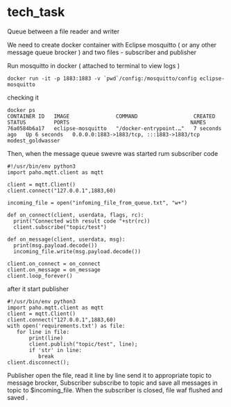 # tech_task
Queue between a file reader and writer 

We need to create docker container with Eclipse mosquitto ( or any other message queue brocker )
and two files - subscriber and publisher

Run mosquitto in docker  ( attached to terminal to view logs )
```
docker run -it -p 1883:1883 -v `pwd`/config:/mosquitto/config eclipse-mosquitto

```

checking it 

```
docker ps
CONTAINER ID   IMAGE               COMMAND                  CREATED         STATUS         PORTS                                       NAMES
76a0584b6a17   eclipse-mosquitto   "/docker-entrypoint.…"   7 seconds ago   Up 6 seconds   0.0.0.0:1883->1883/tcp, :::1883->1883/tcp   modest_goldwasser

```

Then, when the message queue swevre was started rum subscriber code

```
#!/usr/bin/env python3
import paho.mqtt.client as mqtt

client = mqtt.Client()
client.connect("127.0.0.1",1883,60)

incoming_file = open("infoming_file_from_queue.txt", "w+")

def on_connect(client, userdata, flags, rc):
  print("Connected with result code "+str(rc))
  client.subscribe("topic/test")

def on_message(client, userdata, msg):
  print(msg.payload.decode())
  incoming_file.write(msg.payload.decode())

client.on_connect = on_connect
client.on_message = on_message
client.loop_forever()

```

after it start publisher 

```
#!/usr/bin/env python3
import paho.mqtt.client as mqtt
client = mqtt.Client()
client.connect("127.0.0.1",1883,60)
with open('requirements.txt') as file:
   for line in file:
       print(line)
       client.publish("topic/test", line);
       if 'str' in line:
          break
client.disconnect();

```

Publisher open the file, read it line by line send it to appropriate topic to message brocker,
Subscriber subscribe to topic and save all messages in topic to $incoming_file. 
When the subscriber is closed, file waf flushed and saved .

